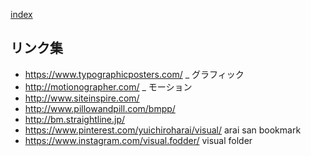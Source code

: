 [index](https://github.com/kitasenjudesign/bookmarks/blob/master/README.md)

## リンク集
* https://www.typographicposters.com/ _ グラフィック 
* http://motionographer.com/ _ モーション
* http://www.siteinspire.com/
* http://www.pillowandpill.com/bmpp/
* http://bm.straightline.jp/
* https://www.pinterest.com/yuichiroharai/visual/ arai san bookmark
* https://www.instagram.com/visual.fodder/ visual folder
